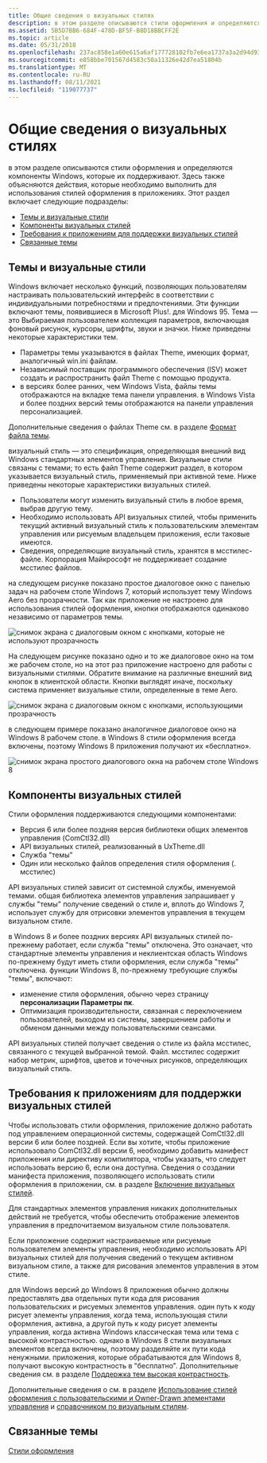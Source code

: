 ```yaml
---
title: Общие сведения о визуальных стилях
description: в этом разделе описываются стили оформления и определяются компоненты Windows, которые их поддерживают. Здесь также объясняются действия, которые необходимо выполнить для использования стилей оформления в приложениях.
ms.assetid: 5B5D7BB6-684F-478D-BF5F-B8D18BBCFF2E
ms.topic: article
ms.date: 05/31/2018
ms.openlocfilehash: 237ac858e1a60e615a6af177728102fb7e6ea1737a3a2d94d93091264b02121a
ms.sourcegitcommit: e858bbe701567d4583c50a11326e42d7ea51804b
ms.translationtype: MT
ms.contentlocale: ru-RU
ms.lasthandoff: 08/11/2021
ms.locfileid: "119077737"
---
```

# <a name="visual-styles-overview"></a>Общие сведения о визуальных стилях

в этом разделе описываются стили оформления и определяются компоненты Windows, которые их поддерживают. Здесь также объясняются действия, которые необходимо выполнить для использования стилей оформления в приложениях. Этот раздел включает следующие подразделы:

-   [Темы и визуальные стили](#themes-and-visual-styles)
-   [Компоненты визуальных стилей](#visual-styles-components)
-   [Требования к приложениям для поддержки визуальных стилей](#application-requirements-for-supporting-visual-styles)
-   [Связанные темы](#related-topics)

## <a name="themes-and-visual-styles"></a>Темы и визуальные стили

Windows включает несколько функций, позволяющих пользователям настраивать пользовательский интерфейс в соответствии с индивидуальными потребностями и предпочтениями. Эти функции включают темы, появившиеся в Microsoft Plus!. для Windows 95. Тема — это Выбираемая пользователем коллекция параметров, включающая фоновый рисунок, курсоры, шрифты, звуки и значки. Ниже приведены некоторые характеристики тем.

-   Параметры темы указываются в файлах Theme, имеющих формат, аналогичный win.ini файлам.
-   Независимый поставщик программного обеспечения (ISV) может создать и распространить файл Theme с помощью продукта.
-   в версиях более ранних, чем Windows Vista, файлы темы отображаются на вкладке тема панели управления. в Windows Vista и более поздних версий темы отображаются на панели управления персонализацией.

Дополнительные сведения о файлах Theme см. в разделе [Формат файла темы](themesfileformat-overview.md).

визуальный стиль — это спецификация, определяющая внешний вид Windows стандартных элементов управления. Визуальные стили связаны с темами; то есть файл Theme содержит раздел, в котором указывается визуальный стиль, применяемый при активной теме. Ниже приведены некоторые характеристики визуальных стилей.

-   Пользователи могут изменить визуальный стиль в любое время, выбрав другую тему.
-   Необходимо использовать API визуальных стилей, чтобы применить текущий активный визуальный стиль к пользовательским элементам управления или рисуемым владельцем приложения, если таковые имеются.
-   Сведения, определяющие визуальный стиль, хранятся в мсстилес-файле. Корпорация Майкрософт не поддерживает создание мсстилес файлов.


на следующем рисунке показано простое диалоговое окно с панелью задач на рабочем столе Windows 7, который использует тему Windows Aero без прозрачности. Так как приложение не настроено для использования стилей оформления, кнопки отображаются одинаково независимо от параметров темы.

![снимок экрана с диалоговым окном с кнопками, которые не используют прозрачность](images/tb-wostyles.png)

На следующем рисунке показано одно и то же диалоговое окно на том же рабочем столе, но на этот раз приложение настроено для работы с визуальными стилями. Обратите внимание на различные внешний вид кнопок в клиентской области. Кнопки выглядят иначе, поскольку система применяет визуальные стили, определенные в теме Aero.

![снимок экрана с диалоговым окном с кнопками, использующими прозрачность](images/tb-withstyles.png)

в следующем примере показано аналогичное диалоговое окно на Windows 8 рабочем столе. в Windows 8 стили оформления всегда включены, поэтому Windows 8 приложения получают их «бесплатно».

![снимок экрана простого диалогового окна на рабочем столе Windows 8](images/tb-win8.png)

## <a name="visual-styles-components"></a>Компоненты визуальных стилей

Стили оформления поддерживаются следующими компонентами:

-   Версия 6 или более поздняя версия библиотеки общих элементов управления (ComCtl32.dll)
-   API визуальных стилей, реализованный в UxTheme.dll
-   Служба "темы"
-   Один или несколько файлов определения стиля оформления (. мсстилес)

API визуальных стилей зависит от системной службы, именуемой темами. общая библиотека элементов управления запрашивает у службы "темы" получение сведений о стиле и, вплоть до Windows 7, использует службу для отрисовки элементов управления в текущем визуальном стиле.

в Windows 8 и более поздних версиях API визуальных стилей по-прежнему работает, если служба "темы" отключена. Это означает, что стандартные элементы управления и неклиентская область Windows по-прежнему будут иметь стили оформления, если служба "темы" отключена. функции Windows 8, по-прежнему требующие службы "темы", включают:

-   изменение стиля оформления, обычно через страницу **персонализации** **Параметры пк**.
-   Оптимизация производительности, связанная с переключением пользователей, выходом из системы, завершением работы и обменом данными между пользовательскими сеансами.

API визуальных стилей получает сведения о стиле из файла мсстилес, связанного с текущей выбранной темой. Файл. мсстилес содержит набор метрик, шрифтов, цветов и точечных рисунков, определяющих визуальный стиль.

## <a name="application-requirements-for-supporting-visual-styles"></a>Требования к приложениям для поддержки визуальных стилей

Чтобы использовать стили оформления, приложение должно работать под управлением операционной системы, содержащей ComCtl32.dll версии 6 или более поздней. Если вы хотите, чтобы приложение использовало ComCtl32.dll версии 6, необходимо добавить манифест приложения или директиву компилятора, чтобы указать, что следует использовать версию 6, если она доступна. Сведения о создании манифеста приложения, позволяющего использовать стили оформления в приложении, см. в разделе [Включение визуальных стилей](cookbook-overview.md).

Для стандартных элементов управления никаких дополнительных действий не требуется, чтобы обеспечить отображение элементов управления в предпочитаемом визуальном стиле пользователя.

Если приложение содержит настраиваемые или рисуемые пользователем элементы управления, необходимо использовать API визуальных стилей для получения сведений о текущем активном визуальном стиле, а также для рисования элементов управления в этом стиле.

для Windows версий до Windows 8 приложения обычно должны предоставлять два отдельных пути кода для рисования пользовательских и рисуемых элементов управления. один путь к коду рисует элементы управления, когда тема, использующая стили оформления, активна, а другой путь к коду рисует элементы управления, когда активна Windows классическая тема или тема с высокой контрастностью. однако в Windows 8 стили визуальных элементов всегда включены, поэтому разделяйте их пути кода ненужными. приложения, которые обрабатываются для Windows 8, получают высокую контрастность в "бесплатно". Дополнительные сведения см. в разделе [Поддержка тем высокая контрастность](supporting-high-contrast-themes.md).

Дополнительные сведения о см. в разделе [Использование стилей оформления с пользовательскими и Owner-Drawn элементами управления](using-visual-styles.md) и [справочником по визуальным стилям](uxctl-ref.md).

## <a name="related-topics"></a>Связанные темы

<dl> <dt>

[Стили оформления](themes-overview.md)
</dt> </dl>

 

 




